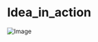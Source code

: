 # Idea_in_action
![Image](https://github.com/user-attachments/assets/64d6002f-2367-4726-a68c-21aec921cefa)
